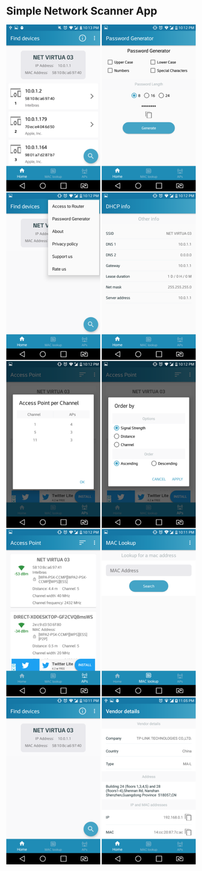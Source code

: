 # Simple Network Scanner App
<img src="screenshots/1.png" width="250">   <img src="screenshots/2.png" width="250">
<img src="screenshots/3.png" width="250">    <img src="screenshots/4.png" width="250">
<img src="screenshots/5.png" width="250">     <img src="screenshots/6.png" width="250">
<img src="screenshots/7.png" width="250">      <img src="screenshots/8.png" width="250">
<img src="screenshots/9.png" width="250"> <img src="screenshots/Screenshot_2_.png" width="250">
